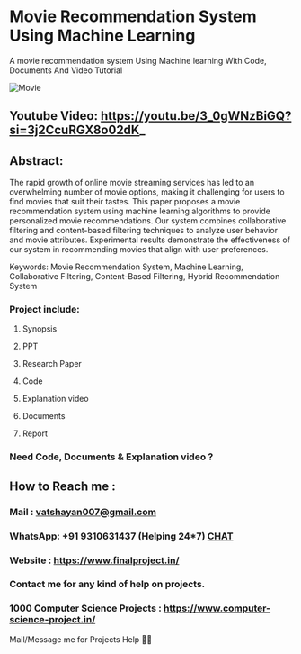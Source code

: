 # Movie Recommendation System Using Machine Learning
A movie recommendation system Using Machine learning With Code, Documents And Video Tutorial

![Movie](https://github.com/user-attachments/assets/54da6ab9-d4f7-4b08-a808-1c504b839934)

## Youtube Video: https://youtu.be/3_0gWNzBiGQ?si=3j2CcuRGX8o02dK_

## Abstract: 
The rapid growth of online movie streaming services has led to an overwhelming number of movie options, making it challenging for users to find movies that suit their tastes. This paper proposes a movie recommendation system using machine learning algorithms to provide personalized movie recommendations. Our system combines collaborative filtering and content-based filtering techniques to analyze user behavior and movie attributes. Experimental results demonstrate the effectiveness of our system in recommending movies that align with user preferences.

Keywords: Movie Recommendation System, Machine Learning, Collaborative Filtering, Content-Based Filtering, Hybrid Recommendation System

### Project include: 

1. Synopsis

2. PPT

3. Research Paper


4. Code

5. Explanation video

6. Documents

7. Report


### Need Code, Documents & Explanation video ? 

## How to Reach me :

### Mail : vatshayan007@gmail.com 

### WhatsApp: +91 9310631437 (Helping 24*7) **[CHAT](https://wa.me/message/CHWN2AHCPMAZK1)** 

### Website : https://www.finalproject.in/

### Contact me for any kind of help on projects.
### 1000 Computer Science Projects : https://www.computer-science-project.in/


Mail/Message me for Projects Help 🙏🏻
